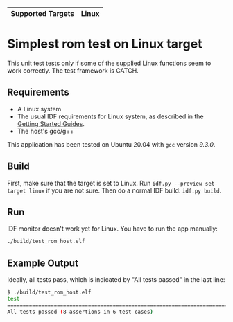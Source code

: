 | Supported Targets | Linux |
| ----------------- | ----- |

# Simplest rom test on Linux target

This unit test tests only if some of the supplied Linux functions seem to work correctly. The test framework is CATCH.

## Requirements

* A Linux system
* The usual IDF requirements for Linux system, as described in the [Getting Started Guides](../../../../docs/en/get-started/index.rst).
* The host's gcc/g++

This application has been tested on Ubuntu 20.04 with `gcc` version *9.3.0*.

## Build

First, make sure that the target is set to Linux. Run `idf.py --preview set-target linux` if you are not sure. Then do a normal IDF build: `idf.py build`.

## Run

IDF monitor doesn't work yet for Linux. You have to run the app manually: 

```bash
./build/test_rom_host.elf
```

## Example Output

Ideally, all tests pass, which is indicated by "All tests passed" in the last line:

```bash
$ ./build/test_rom_host.elf 
test
===============================================================================
All tests passed (8 assertions in 6 test cases)
```
